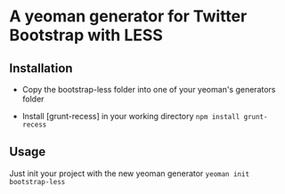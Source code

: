 # A yeoman generator for Twitter Bootstrap with LESS

## Installation

* Copy the bootstrap-less folder into one of your yeoman's generators folder

* Install [grunt-recess] in your working directory
`npm install grunt-recess`

## Usage

Just init your project with the new yeoman generator
`yeoman init bootstrap-less`
